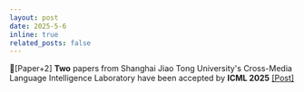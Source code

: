 ```yaml
---
layout: post
date: 2025-5-6
inline: true
related_posts: false
---
```


📃[Paper+2] **Two** papers from Shanghai Jiao Tong University's Cross-Media Language Intelligence Laboratory have been accepted by **ICML 2025** <a href="https://mp.weixin.qq.com/s/Lw7Wuu_QLLMQyElfEFbZ1g"> [Post]</a>
